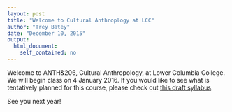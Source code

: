 ```yaml
---
layout: post
title: "Welcome to Cultural Anthroplogy at LCC"
author: "Trey Batey"
date: "December 10, 2015"
output: 
  html_document: 
    self_contained: no
---
```


Welcome to ANTH&206, Cultural Anthropology, at Lower Columbia College. We will begin class on 4 January 2016. If you would like to see what is tentatively planned for this course, please check out <a href="https://docs.google.com/document/d/1bxteC1d_C2-AAZ8vtNH1E2k0Wd2-dGxxrCBnQfUhPU8/edit?usp=sharing" target="_blank">this draft syllabus</a>.
<br>

See you next year!
